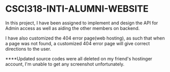 # CSCI318-INTI-ALUMNI-WEBSITE
In this project, I have been assigned to implement and design the API for Admin access as well as aiding the other members on backend.

I have also customized the 404 error page(web hosting), as such that when a page was not found, a customized 404 error page will give correct directions to the user.

****Updated source codes were all deleted on my friend's hostinger account, I'm unable to get any screenshot unfortunately.
